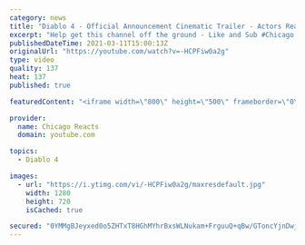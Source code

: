 ```yaml
---
category: news
title: "Diablo 4 - Official Announcement Cinematic Trailer - Actors React"
excerpt: "Help get this channel off the ground - Like and Sub #Chicago #Blind #React."
publishedDateTime: 2021-03-11T15:00:13Z
originalUrl: "https://youtube.com/watch?v=-HCPFiw0a2g"
type: video
quality: 137
heat: 137
published: true

featuredContent: "<iframe width=\"800\" height=\"500\" frameborder=\"0\" src=\"https://www.youtube.com/embed/-HCPFiw0a2g\" allow=\"accelerometer; autoplay; encrypted-media; gyroscope; picture-in-picture\" allowfullscreen></iframe>"

provider:
  name: Chicago Reacts
  domain: youtube.com

topics:
  - Diablo 4

images:
  - url: "https://i.ytimg.com/vi/-HCPFiw0a2g/maxresdefault.jpg"
    width: 1280
    height: 720
    isCached: true

secured: "0YMMgBJeyxed0o5ZHTxT8HGhMYhrBxsWLNukam+FrguuQ+qBw/GToncYjnDwjgjVqKmB5DCrLpE9IzpiugGqN8L0nCcqqUlvObFM/5gsdSKod2S7duJVSLCglnKum5i52iFUk9s90gqlMNXoGu54F1KJf1EjBJ5eCQiOgtyON5y2E3sMnneKcVR8rCU+DZxoCnG6debALwmRJay21oGFPgbI+F2dC5Z6VV0reoXwDuNL30bKzinO9EAehN3JyU5rN1JtZsCYLs6bAqpzLc+wofvl8fexr42xex6kwER+XDppTaO4u3AfR6gJh0VhUON4JNw+w5A7TtGW7sxj94+Jy83bFHzmZrh0rtroD4+d8xHwQLJojoEJC3ekKUNRUsnlVwgZOlCCcLvb3fqtgw0GxylqAD8apgvXrMkR69I4Qo1AhYx1IPQmrFgw6/VyX8I1;RLqQ05WyRPnFoaamdhukng=="
---
```


